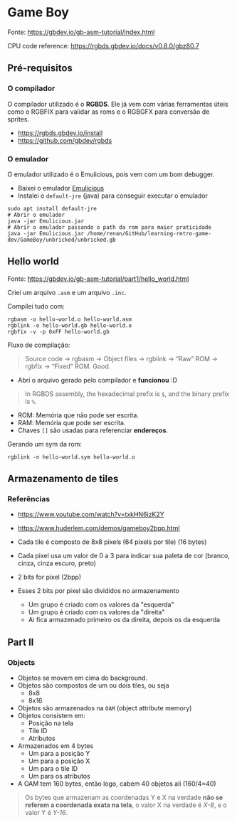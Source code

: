 # Game Boy

Fonte: https://gbdev.io/gb-asm-tutorial/index.html

CPU code reference: https://rgbds.gbdev.io/docs/v0.8.0/gbz80.7

## Pré-requisitos

### O compilador

O compilador utilizado é o **RGBDS**. 
Ele já vem com várias ferramentas úteis como o RGBFIX para validar as roms e o RGBGFX para conversão de sprites.

- https://rgbds.gbdev.io/install
- https://github.com/gbdev/rgbds

### O emulador

O emulador utilizado é o Emulicious, pois vem com um bom debugger.

- Baixei o emulador [Emulicious](https://emulicious.net/downloads/)
- Instalei o `default-jre` (java) para conseguir executar o emulador

```shell
sudo apt install default-jre
# Abrir o emulador
java -jar Emulicious.jar
# Abrir o emulador passando o path da rom para maior praticidade
java -jar Emulicious.jar /home/renan/GitHub/learning-retro-game-dev/GameBoy/unbricked/unbricked.gb
```

## Hello world

Fonte: https://gbdev.io/gb-asm-tutorial/part1/hello_world.html

Criei um arquivo `.asm` e um arquivo `.inc`.

Compilei tudo com:

```shell
rgbasm -o hello-world.o hello-world.asm
rgblink -o hello-world.gb hello-world.o
rgbfix -v -p 0xFF hello-world.gb
```

Fluxo de compilação:

> Source code → rgbasm → Object files → rgblink → “Raw” ROM → rgbfix → “Fixed” ROM. Good.

- Abri o arquivo gerado pelo compilador e **funcionou** :D

> In RGBDS assembly, the hexadecimal prefix is `$`, and the binary prefix is `%`.

- ROM: Memória que não pode ser escrita.
- RAM: Memória que pode ser escrita.
- Chaves `[]` são usadas para referenciar **endereços**.

Gerando um sym da rom:

```shell
rgblink -n hello-world.sym hello-world.o
```

## Armazenamento de tiles

### Referências

- https://www.youtube.com/watch?v=txkHN6izK2Y
- https://www.huderlem.com/demos/gameboy2bpp.html

- Cada tile é composto de 8x8 pixels (64 pixels por tile) (16 bytes)
- Cada pixel usa um valor de 0 a 3 para indicar sua paleta de cor (branco, cinza, cinza escuro, preto)
- 2 bits for pixel (2bpp)
- Esses 2 bits por pixel são divididos no armazenamento
  - Um grupo é criado com os valores da "esquerda"
  - Um grupo é criado com os valores da "direita"
  - Ai fica armazenado primeiro os da direita, depois os da esquerda

## Part II

### Objects

- Objetos se movem em cima do background.
- Objetos são compostos de um ou dois tiles, ou seja
  - 8x8
  - 8x16
- Objetos são armazenados na `OAM` (object attribute memory)
- Objetos consistem em:
  - Posição na tela
  - Tile ID
  - Atributos
- Armazenados em 4 bytes
  - Um para a posição Y
  - Um para a posição X
  - Um para o tile ID
  - Um para os atributos
- A OAM tem 160 bytes, então logo, cabem 40 objetos ali (160/4=40)

> Os bytes que armazenam as coordenadas Y e X na verdade **não se referem a
> coordenada exata na tela**, o valor X na verdade é _X-8_, e o valor Y é _Y-16_.
